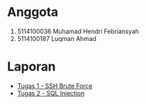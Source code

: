 # Anggota
1. 5114100036 Muhamad Hendri Febriansyah 		
2. 5114100187 Luqman Ahmad 					

# Laporan
- [Tugas 1 - SSH Brute Force](https://github.com/luqmanahmads/laporan-pksj/blob/master/Laporan_Tugas_1/README.md)
- [Tugas 2 - SQL Injection](https://github.com/luqmanahmads/laporan-pksj/blob/master/Laporan_Tugas_2/README.md)
